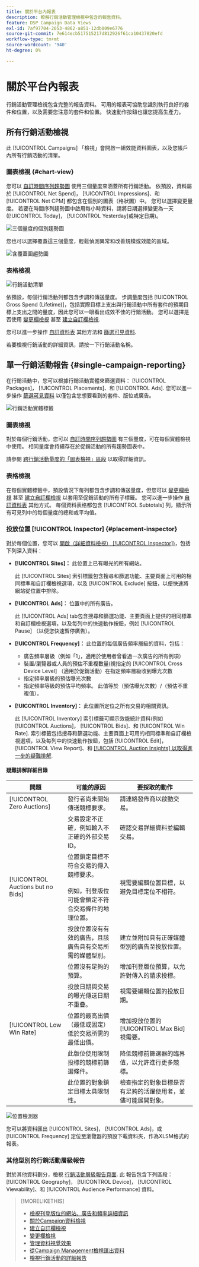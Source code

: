 ```yaml
---
title: 關於平台內報表
description: 瞭解行銷活動管理檢視中包含的報告資料。
feature: DSP Campaign Data Views
exl-id: 7af97704-2053-4862-a851-12db009e6776
source-git-commit: 7e614ecb517515217d812926f61ca10437820efd
workflow-type: tm+mt
source-wordcount: '940'
ht-degree: 0%

---
```


# 關於平台內報表

<!-- rename "About Performance Reports in Campaign Management Views?" -->
行銷活動管理檢視包含完整的報告資料。 可用的報表可協助您識別執行良好的套件和位置，以及需要您注意的套件和位置。 快速動作按鈕也讓您提高生產力。

## 所有行銷活動檢視

此 [!UICONTROL Campaigns] 「檢視」會開啟一組效能資料圖表，以及您帳戶內所有行銷活動的清單。

### 圖表檢視 {#chart-view}

您可以 [自訂時間序列趨勢圖](campaign-data-visualization-manage.md) 使用三個量度來涵蓋所有行銷活動。 依預設，資料屬於 [!UICONTROL Net Spend]， [!UICONTROL Impressions]、和 [!UICONTROL Net CPM] 都包含在個別的圖表（格狀圖）中。 您可以選擇變更量度。 若要在時間序列趨勢圖中啟用每小時資料，請將日期選擇變更為一天([!UICONTROL Today]， [!UICONTROL Yesterday]或特定日期)。

![三個量度的個別趨勢圖](/help/dsp/assets/trend-chart-separate.png)

您也可以選擇覆蓋這三個量度，輕鬆偵測異常和改善規模或效能的區域。

![含覆蓋圖趨勢圖](/help/dsp/assets/trend-chart.png)

### 表格檢視

![行銷活動清單](/help/dsp/assets/campaigns-list.png)

依預設，每個行銷活動列都包含步調和傳送量度。 步調量度包括 [!UICONTROL Gross Spend (Lifetime)]，包括實際目標上支出與行銷活動中所有套件的預期目標上支出之間的量度，因此您可以一眼看出成效不佳的行銷活動。 您可以選擇是否使用 [變更欄檢視](column-view-change.md) 甚至 [建立自訂欄檢視](column-view-create.md).

您可以進一步操作 [自訂資料表](campaign-data-views-about.md) 其他方法和 [篩選可見資料](campaign-data-filter.md).

若要檢視行銷活動的詳細資訊，請按一下行銷活動名稱。

## 單一行銷活動報告 {#single-campaign-reporting}

在行銷活動中，您可以根據行銷活動實體來篩選資料： [!UICONTROL Packages]， [!UICONTROL Placements]、和 [!UICONTROL Ads]. 您可以進一步操作 [篩選可見資料](campaign-data-filter.md) 以僅包含您想要看到的套件、版位或廣告。

![行銷活動實體標籤](/help/dsp/assets/campaign-subtabs.png)

### 圖表檢視

對於每個行銷活動，您可以 [自訂時間序列趨勢圖](campaign-data-visualization-manage.md) 有三個量度，可在每個實體檢視中使用。 相同量度會持續存在於促銷活動的所有趨勢圖表中。

請參閱 [跨行銷活動量度的「圖表檢視」區段](#chart-view) 以取得詳細資訊。

### 表格檢視

在每個實體標籤中，預設情況下每列都包含步調和傳送量度，但您可以 [變更欄檢視](column-view-change.md) 甚至 [建立自訂欄檢視](column-view-create.md) 以套用至促銷活動的所有子標籤。 您可以進一步操作 [自訂資料表](campaign-data-views-about.md) 其他方式。 每個資料表格都包含 [!UICONTROL Subtotals] 列，顯示所有可見列中的每個量度的總和或平均值。

### 投放位置 [!UICONTROL Inspector] {#placement-inspector}

對於每個位置，您可以 [開啟（詳細資料檢視） [!UICONTROL Inspector])](placement-details-view.md)，包括下列深入資料：

* **[!UICONTROL Sites]：** 此位置上已有曝光的所有網站。

   此 [!UICONTROL Sites] 索引標籤包含搜尋和篩選功能、主要頁面上可用的相同標準和自訂欄檢視選項，以及 [!UICONTROL Exclude] 按鈕，以便快速將網站從位置中排除。

* **[!UICONTROL Ads]：** 位置中的所有廣告。

   此 [!UICONTROL Ads] tab包含搜尋和篩選功能、主要頁面上提供的相同標準和自訂欄檢視選項，以及每列中的快速動作按鈕，例如 [!UICONTROL Pause] （以便您快速暫停廣告）。

* **[!UICONTROL Frequency]：** 此位置的每個廣告頻率層級的資料，包括：
   * 廣告頻率層級（例如「1」，適用於使用者曾看過一次廣告的所有例項）
   * 裝置/瀏覽器或人員的預估不重複數量(視指定的 [!UICONTROL Cross Device Level] （適用於促銷活動）在指定頻率層級收到曝光次數
   * 指定頻率層級的預估曝光次數
   * 指定頻率等級的預估平均頻率。 此值等於（預估曝光次數）/（預估不重複值）。

* **[!UICONTROL Inventory]：** 此位置所定位之所有交易的相關資訊。

   此 [!UICONTROL Inventory] 索引標籤可顯示效能統計資料(例如 [!UICONTROL Auctions]， [!UICONTROL Bids]、和 [!UICONTROL Win Rate]. 索引標籤包括搜尋和篩選功能、主要頁面上可用的相同標準和自訂欄檢視選項，以及每列中的快速動作按鈕，包括 [!UICONTROL Edit]， [!UICONTROL View Report]、和 [[!UICONTROL Auction Insights] 以取得進一步的疑難排解](/help/dsp/inventory/private-deal-auction-insights.md).

#### 疑難排解詳細目錄

| 問題 | 可能的原因 | 要採取的動作 |
| -----------| ---------- | ---------- |
| [!UICONTROL Zero Auctions] | 發行者尚未開始傳送競標要求。 | 請連絡發佈商以啟動交易。 |
|  | 交易設定不正確，例如輸入不正確的外部交易ID。 | 確認交易詳細資料並編輯交易。 |
| [!UICONTROL Auctions but no Bids] | 位置鎖定目標不符合交易的傳入競標要求。 <br><br> 例如，刊登版位可能會鎖定不符合交易條件的地理位置。 | 視需要編輯位置目標，以避免目標定位不相符。 |
|  | 投放位置沒有有效的廣告，且該廣告具有交易所需的媒體型別。 | 建立並附加具有正確媒體型別的廣告至投放位置。 |
|  | 位置沒有足夠的預算。 | 增加刊登版位預算，以允許對傳入的請求投標。 |
|  | 投放日期與交易的曝光傳送日期不重疊。 | 視需要編輯位置的投放日期。 |
| [!UICONTROL Low Win Rate] | 位置的最高出價（最低或固定）低於交易所需的最低出價。 | 增加投放位置的 [!UICONTROL Max Bid] 視需要。 |
|  | 此版位使用限制投標的競標前篩選條件。 | 降低競標前篩選器的臨界值，以允許進行更多競標。 |
|  | 此位置的對象鎖定目標太具限制性。 | 檢查指定的對象目標是否有足夠的活躍使用者，並儘可能展開對象。 |

![位置檢測器](/help/dsp/assets/placement-inspector.png)

您可以將資料匯出 [!UICONTROL Sites]， [!UICONTROL Ads]，或 [!UICONTROL Frequency] 定位至瀏覽器的預設下載資料夾，作為XLSM格式的報表。

### 其他型別的行銷活動層級報告

對於其他資料劃分，檢視 [行銷活動層級報告頁面](/help/dsp/campaign-management/campaigns/campaign-view-report.md). 此 <!--legacy --> 報告包含下列區段： [!UICONTROL Geography]， [!UICONTROL Device]， [!UICONTROL Viewability]、和 [!UICONTROL Audience Performance] 資料。

>[!MORELIKETHIS]
>
>* [檢視刊登版位的網站、廣告和頻率詳細資訊](placement-details-view.md)
>* [關於Campaign資料檢視](campaign-data-views-about.md)
>* [建立自訂欄檢視](column-view-create.md)
>* [變更欄檢視](column-view-change.md)
>* [管理資料視覺效果](campaign-data-visualization-manage.md)
>* [從Campaign Management檢視匯出資料](campaign-export-data.md)
>* [檢視行銷活動的詳細報告](/help/dsp/campaign-management/campaigns/campaign-view-report.md)

